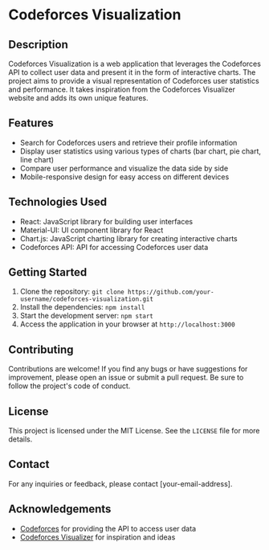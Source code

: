 # Codeforces Visualization

## Description
Codeforces Visualization is a web application that leverages the Codeforces API to collect user data and present it in the form of interactive charts. The project aims to provide a visual representation of Codeforces user statistics and performance. It takes inspiration from the Codeforces Visualizer website and adds its own unique features.

## Features
- Search for Codeforces users and retrieve their profile information
- Display user statistics using various types of charts (bar chart, pie chart, line chart)
- Compare user performance and visualize the data side by side
- Mobile-responsive design for easy access on different devices

## Technologies Used
- React: JavaScript library for building user interfaces
- Material-UI: UI component library for React
- Chart.js: JavaScript charting library for creating interactive charts
- Codeforces API: API for accessing Codeforces user data

## Getting Started
1. Clone the repository: `git clone https://github.com/your-username/codeforces-visualization.git`
2. Install the dependencies: `npm install`
3. Start the development server: `npm start`
4. Access the application in your browser at `http://localhost:3000`

## Contributing
Contributions are welcome! If you find any bugs or have suggestions for improvement, please open an issue or submit a pull request. Be sure to follow the project's code of conduct.

## License
This project is licensed under the MIT License. See the `LICENSE` file for more details.

## Contact
For any inquiries or feedback, please contact [your-email-address].

## Acknowledgements
- [Codeforces](https://codeforces.com) for providing the API to access user data
- [Codeforces Visualizer](https://cfviz.netlify.app/) for inspiration and ideas

